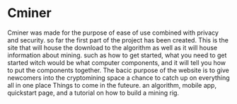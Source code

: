 # Cminer
Cminer was made for the purpose of ease of use combined with privacy and security. so far the first part of the project has been created. 
This is the site that will house the download to the algorithm as well as it will house information about mining.
such as how to get started, what you need to get started witch would be what computer components, and it will tell you how to put the components together.
The bacic purpose of the website is to give newcomers into the cryptomining space a chance to catch up on everything all in one place 
Things to come in the futeure. an algorithm, mobile app, quickstart page, and a tutorial on how to build a mining rig.
